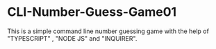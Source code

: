 # CLI-Number-Guess-Game01
This is a simple command line number guessing game with the help of "TYPESCRIPT" , "NODE JS" and "INQUIRER".
